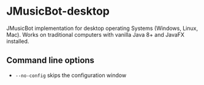 # JMusicBot-desktop
JMusicBot implementation for desktop operating Systems (Windows, Linux, Mac). Works on traditional computers with vanilla Java 8+ and JavaFX installed.

## Command line options
- <code>--no-config</code> skips the configuration window
